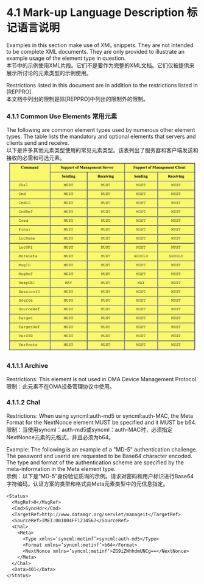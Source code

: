 # 4.1 Mark-up Language Description 标记语言说明

Examples in this section make use of XML snippets. They are not intended to be complete XML documents. They are only provided to illustrate an example usage of the element type in question.<br/>
本节中的示例使用XML片段。它们不是要作为完整的XML文档。它们仅被提供来展示所讨论的元素类型的示例使用。

Restrictions listed in this document are in addition to the restrictions listed in [REPPRO].<br/>
本文档中列出的限制是除[REPPRO]中列出的限制外的限制。

### 4.1.1 Common Use Elements 常用元素
The following are common element types used by numerous other element types. The table lists the mandatory and optional elements that servers and clients send and receive.<br/>
以下是许多其他元素类型使用的常见元素类型。该表列出了服务器和客户端发送和接收的必需和可选元素。
![](4.1.1.jpeg)
### 4.1.1.1 Archive
Restrictions: This element is not used in OMA Device Management Protocol.<br/>
限制：此元素不在OMA设备管理协议中使用。

### 4.1.1.2 Chal
Restrictions: When using syncml:auth-md5 or syncml:auth-MAC, the Meta Format for the NextNonce element MUST be specified and it MUST be b64.<br/>
限制：当使用syncml：auth-md5或syncml：auth-MAC时，必须指定NextNonce元素的元格式，并且必须为b64。

Example: The following is an example of a "MD-5" authentication challenge. The password and userid are requested to be Base64 character encoded. The type and format of the authentication scheme are specified by the meta-information in the Meta element type.<br/>
示例：以下是“MD-5”身份验证质询的示例。请求对密码和用户标识进行Base64字符编码。认证方案的类型和格式由Meta元素类型中的元信息指定。
```
<Status>
  <MsgRef>0</MsgRef>
  <Cmd>SyncHdr</Cmd> 
  <TargetRef>http://www.datamgr.org/servlet/manageit</TargetRef> 
  <SourceRef>IMEI:001004FF1234567</SourceRef>
  <Chal>
    <Meta>
      <Type xmlns=’syncml:metinf’>syncml:auth-md5</Type>
      <Format xmlns=’syncml:metinf’>b64</Format>
      <NextNonce xmlns=’syncml:metinf’>ZG9iZWhhdmUNCg==</NextNonce>
    </Meta>
  </Chal>
  <Data>401</Data>
</Status>
```